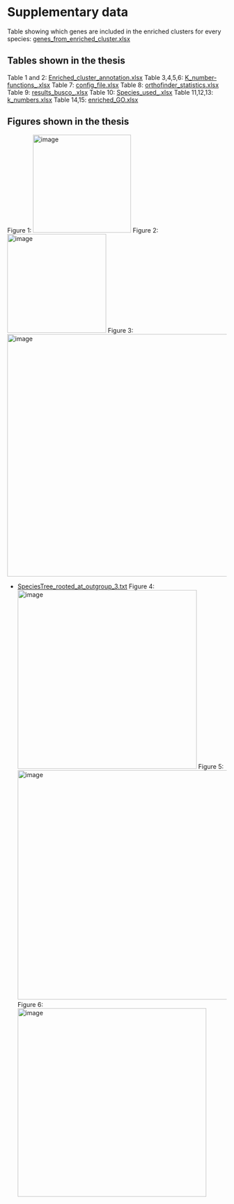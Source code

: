 # Supplementary data

Table showing which genes are included in the enriched clusters for every species:
[genes_from_enriched_cluster.xlsx](https://github.com/fabib1209/Bachelors_thesis/files/9416581/genes_from_enriched_cluster.xlsx)

## Tables shown in the thesis
Table 1 and 2: [Enriched_cluster_annotation.xlsx](https://github.com/fabib1209/Bachelors_thesis/files/9425118/Enriched_cluster_annotation.xlsx)
Table 3,4,5,6: [K_number-functions_.xlsx](https://github.com/fabib1209/Bachelors_thesis/files/9425141/K_number-functions_.xlsx)
Table 7: [config_file.xlsx](https://github.com/fabib1209/Bachelors_thesis/files/9425147/config_file.xlsx)
Table 8: [orthofinder_statistics.xlsx](https://github.com/fabib1209/Bachelors_thesis/files/9425177/orthofinder_statistics.xlsx)
Table 9: [results_busco_.xlsx](https://github.com/fabib1209/Bachelors_thesis/files/9425249/results_busco_.xlsx)
Table 10: [Species_used_.xlsx](https://github.com/fabib1209/Bachelors_thesis/files/9425259/Species_used_.xlsx)
Table 11,12,13: [k_numbers.xlsx](https://github.com/fabib1209/Bachelors_thesis/files/9425283/k_numbers.xlsx)
Table 14,15: [enriched_GO.xlsx](https://github.com/fabib1209/Bachelors_thesis/files/9425331/enriched_GO.xlsx)






## Figures shown in the thesis
Figure 1: <img width="225" alt="image" src="https://user-images.githubusercontent.com/111606676/186675492-ea8ec26b-2ad8-4cfe-ac8a-3e45a8e2f275.png">
Figure 2: <img width="227" alt="image" src="https://user-images.githubusercontent.com/111606676/186675806-ac59ae41-c12c-4b70-b0a1-2d5ebdd55c9a.png">
Figure 3: <img width="557" alt="image" src="https://user-images.githubusercontent.com/111606676/186675850-15cee5dc-37b2-4265-85a4-12c5861d5f35.png">
+ [SpeciesTree_rooted_at_outgroup_3.txt](https://github.com/fabib1209/Bachelors_thesis/files/9425017/SpeciesTree_rooted_at_outgroup_3.txt)
Figure 4: <img width="411" alt="image" src="https://user-images.githubusercontent.com/111606676/186676117-67e2716e-f594-4690-a1d4-273b66aadef9.png">
Figure 5: <img width="527" alt="image" src="https://user-images.githubusercontent.com/111606676/186676566-d1acdb95-93cc-4c08-a607-9602badb4b17.png">
Figure 6: <img width="433" alt="image" src="https://user-images.githubusercontent.com/111606676/186676727-c58f73a9-0911-4423-83de-65f122057a90.png">
